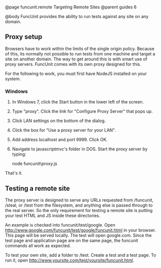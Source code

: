 @page funcunit.remote Targeting Remote Sites
@parent guides 6

@body
FuncUnit provides the ability to run tests against any site on any domain.

## Proxy setup

Browsers have to work within the limits of the single origin policy.  Because of this, its normally not 
possible to run tests from one machine and target a site on another domain.  The way to get around this 
is with smart use of proxy servers.  FuncUnit comes with its own proxy designed for this.

For the following to work, you must first have NodeJS installed on your system.

### Windows

1. In Windows 7, click the Start button in the lower left of the screen.
1. Type "proxy".  Click the link for "Configure Proxy Server" that pops up.  
1. Click LAN settings on the bottom of the dialog.
1. Click the box for "Use a proxy server for your LAN".
1. Add address localhost and port 9999.  Click OK.
1. Navigate to javascriptmvc's folder in DOS.  Start the proxy server by typing:

    node funcunit\proxy.js
    
That's it.

## Testing a remote site

The proxy server is designed to serve any URLs requested from /funcunit, /steal, or /test from the 
filesystem, and anything else is passed through to the real server.  So the only requirement for testing a 
remote site is putting your test HTML and JS inside these directories.

An example is checked into funcunit/test/google.  Open http://www.google.com/funcunit/test/google/funcunit.html 
in your browser.  This page will be served locally.  The test will open google.com.  Since the test page and application 
page are on the same page, the funcunit commands all work as expected.

To test your own site, add a folder to /test.  Create a test and a test page.  To run it, open 
http://www.yoursite.com/test/yoursite/funcunit.html.
